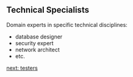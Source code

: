 ## Technical Specialists

Domain experts in specific technical disciplines:
* database designer
* security expert
* network architect
* etc.

[next: testers](the-testers.md)
